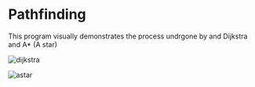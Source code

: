 # Pathfinding
This program visually demonstrates the process undrgone by and Dijkstra and A* (A star)


![dijkstra](https://user-images.githubusercontent.com/36581610/45467008-59810e80-b6eb-11e8-9563-262a77309e6f.gif)

![astar](https://user-images.githubusercontent.com/36581610/45467014-61d94980-b6eb-11e8-83e8-e8991d132342.gif)
